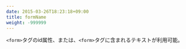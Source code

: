 ```yaml
---
date: 2015-03-26T18:23:18+09:00
title: formName
weight: -999999
---
```


`<form>`タグのid属性、または、`<form>`タグに含まれるテキストが利用可能。
